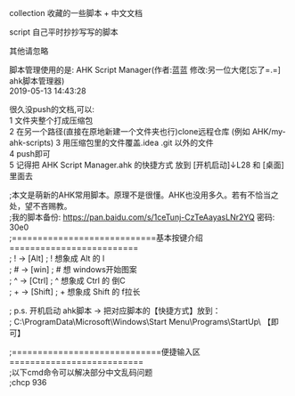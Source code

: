collection 收藏的一些脚本 + 中文文档  

script     自己平时抄抄写写的脚本  

其他请忽略  



脚本管理使用的是: AHK Script Manager(作者:蓝蓝 修改:另一位大佬[忘了=.=] ahk脚本管理器)  
2019-05-13 14:43:28  

很久没push的文档,可以:  
1 文件夹整个打成压缩包  
2 在另一个路径(直接在原地新建一个文件夹也行)clone远程仓库  (例如 AHK/my-ahk-scripts) 
3 用压缩包里的文件覆盖.idea .git 以外的文件   
4 push即可  
5 记得把 AHK Script Manager.ahk 的快捷方式 放到 [开机启动]↓L28 和 [桌面] 里面去
  
  
;本文是萌新的AHK常用脚本。原理不是很懂。AHK也没用多久。若有不恰当之处，望不吝赐教。  
;我的脚本备份:  https://pan.baidu.com/s/1ceTunj-CzTeAayasLNr2YQ  密码: 30e0  
;============================基本按键介绍=========================  
; ! →  [Alt]        ; ! 想象成 Alt   的 l  
; # →  [win]        ; # 想           windows开始图案  
; ^ →  [Ctrl]       ; ^ 想象成 Ctrl  的 倒C  
; + →  [Shift]      ; + 想象成 Shift 的 f拉长  

; p.s. 开机启动 ahk脚本 →  把对应脚本的【快捷方式】放到：  
; C:\ProgramData\Microsoft\Windows\Start Menu\Programs\StartUp\   【即可】  

;=============================便捷输入区==========================  
;以下cmd命令可以解决部分中文乱码问题  
;chcp 936   